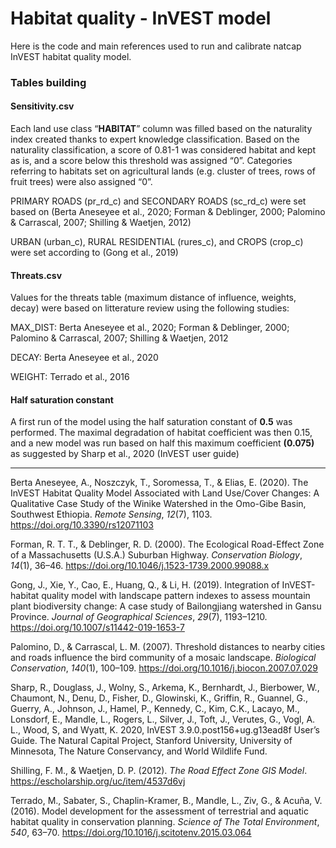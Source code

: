 # Habitat quality - InVEST model

Here is the code and main references used to run  and calibrate natcap InVEST habitat quality model.

### Tables building

#### Sensitivity.csv

Each land use class “**HABITAT**” column was filled based on the naturality index created thanks to expert knowledge classification. Based on the naturality classification, a score of 0.81-1 was considered habitat and kept as is,  and a score below this threshold was assigned “0”. Categories referring to habitats set on agricultural lands (e.g. cluster of trees, rows of fruit trees) were also assigned “0”.

PRIMARY ROADS (pr_rd_c) and SECONDARY ROADS (sc_rd_c) were set based on (Berta Aneseyee et al., 2020; Forman & Deblinger, 2000; Palomino & Carrascal, 2007; Shilling & Waetjen, 2012)

URBAN (urban_c), RURAL RESIDENTIAL (rures_c), and CROPS (crop_c) were set according to (Gong et al., 2019)

#### Threats.csv

Values for the threats table (maximum distance of influence, weights, decay) were based on litterature review using the following studies: 

MAX_DIST: Berta Aneseyee et al., 2020; Forman & Deblinger, 2000; Palomino & Carrascal, 2007; Shilling & Waetjen, 2012

DECAY: Berta Aneseyee et al., 2020

WEIGHT: Terrado et al., 2016

#### Half saturation constant

A first run of the model using the half saturation constant of **0.5** was performed. The maximal degradation of habitat coefficient was then 0.15, and a new model was run based on half this maximum coefficient **(0.075)** as suggested by Sharp et al., 2020 (InVEST user guide)



------


Berta Aneseyee, A., Noszczyk, T., Soromessa, T., & Elias, E. (2020). The InVEST Habitat Quality Model Associated with Land Use/Cover Changes: A Qualitative Case Study of the Winike Watershed in the Omo-Gibe Basin, Southwest Ethiopia. *Remote Sensing*, *12*(7), 1103. https://doi.org/10.3390/rs12071103

Forman, R. T. T., & Deblinger, R. D. (2000). The Ecological Road-Effect Zone of a Massachusetts (U.S.A.) Suburban Highway. *Conservation Biology*, *14*(1), 36–46. https://doi.org/10.1046/j.1523-1739.2000.99088.x

Gong, J., Xie, Y., Cao, E., Huang, Q., & Li, H. (2019). Integration of InVEST-habitat quality model with landscape pattern indexes to assess mountain plant biodiversity change: A case study of Bailongjiang watershed in Gansu Province. *Journal of Geographical Sciences*, *29*(7), 1193–1210. https://doi.org/10.1007/s11442-019-1653-7

Palomino, D., & Carrascal, L. M. (2007). Threshold distances to nearby cities and roads influence the bird community of a mosaic landscape. *Biological Conservation*, *140*(1), 100–109. https://doi.org/10.1016/j.biocon.2007.07.029

Sharp, R., Douglass, J., Wolny, S., Arkema, K., Bernhardt, J., Bierbower, W., Chaumont, N., Denu, D., Fisher, D., Glowinski, K., Griffin, R., Guannel, G., Guerry, A., Johnson, J., Hamel, P., Kennedy, C., Kim, C.K., Lacayo, M., Lonsdorf, E., Mandle, L., Rogers, L., Silver, J., Toft, J., Verutes, G., Vogl, A. L., Wood, S, and Wyatt, K. 2020, InVEST 3.9.0.post156+ug.g13ead8f User’s Guide. The Natural Capital Project, Stanford University, University of Minnesota, The Nature Conservancy, and World Wildlife Fund.

Shilling, F. M., & Waetjen, D. P. (2012). *The Road Effect Zone GIS Model*. https://escholarship.org/uc/item/4537d6vj

Terrado, M., Sabater, S., Chaplin-Kramer, B., Mandle, L., Ziv, G., & Acuña, V. (2016). Model development for the assessment of terrestrial and aquatic habitat quality in conservation planning. *Science of The Total Environment*, *540*, 63–70. https://doi.org/10.1016/j.scitotenv.2015.03.064

